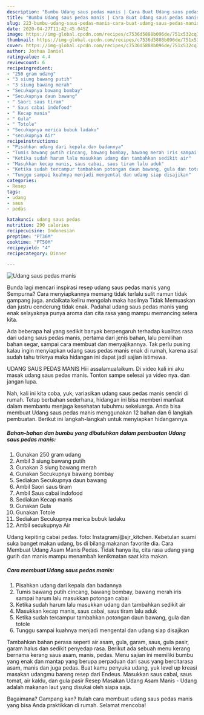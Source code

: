 ```yaml
---
description: "Bumbu Udang saus pedas manis | Cara Buat Udang saus pedas manis Yang Paling Enak"
title: "Bumbu Udang saus pedas manis | Cara Buat Udang saus pedas manis Yang Paling Enak"
slug: 223-bumbu-udang-saus-pedas-manis-cara-buat-udang-saus-pedas-manis-yang-paling-enak
date: 2020-04-27T11:42:45.045Z
image: https://img-global.cpcdn.com/recipes/c7536d5888b096de/751x532cq70/udang-saus-pedas-manis-foto-resep-utama.jpg
thumbnail: https://img-global.cpcdn.com/recipes/c7536d5888b096de/751x532cq70/udang-saus-pedas-manis-foto-resep-utama.jpg
cover: https://img-global.cpcdn.com/recipes/c7536d5888b096de/751x532cq70/udang-saus-pedas-manis-foto-resep-utama.jpg
author: Joshua Daniel
ratingvalue: 4.4
reviewcount: 6
recipeingredient:
- "250 gram udang"
- "3 siung bawang putih"
- "3 siung bawang merah"
- "Secukupnya bawang bombay"
- "Secukupnya daun bawang"
- " Saori saus tiram"
- " Saus cabai indofood"
- " Kecap manis"
- " Gula"
- " Totole"
- "Secukupnya merica bubuk ladaku"
- "secukupnya Air"
recipeinstructions:
- "Pisahkan udang dari kepala dan badannya"
- "Tumis bawang putih cincang, bawang bombay, bawang merah iris sampai harum lalu masukkan potongan cabai"
- "Ketika sudah harum lalu masukkan udang dan tambahkan sedikit air"
- "Masukkan kecap manis, saus cabai, saus tiram lalu aduk"
- "Ketika sudah tercampur tambahkan potongan daun bawang, gula dan totole"
- "Tunggu sampai kuahnya menjadi mengental dan udang siap disajikan"
categories:
- Resep
tags:
- udang
- saus
- pedas

katakunci: udang saus pedas 
nutrition: 290 calories
recipecuisine: Indonesian
preptime: "PT36M"
cooktime: "PT50M"
recipeyield: "4"
recipecategory: Dinner

---
```



![Udang saus pedas manis](https://img-global.cpcdn.com/recipes/c7536d5888b096de/751x532cq70/udang-saus-pedas-manis-foto-resep-utama.jpg)

Bunda lagi mencari inspirasi resep udang saus pedas manis yang Sempurna? Cara menyiapkannya memang tidak terlalu sulit namun tidak gampang juga. andaikata keliru mengolah maka hasilnya Tidak Memuaskan dan justru cenderung tidak enak. Padahal udang saus pedas manis yang enak selayaknya punya aroma dan cita rasa yang mampu memancing selera kita.

Ada beberapa hal yang sedikit banyak berpengaruh terhadap kualitas rasa dari udang saus pedas manis, pertama dari jenis bahan, lalu pemilihan bahan segar, sampai cara membuat dan menyajikannya. Tak perlu pusing kalau ingin menyiapkan udang saus pedas manis enak di rumah, karena asal sudah tahu triknya maka hidangan ini dapat jadi sajian istimewa.

UDANG SAUS PEDAS MANIS Hiii assalamualaikum. Di video kali ini aku masak udang saus pedas manis. Tonton sampe selesai ya video nya. dan jangan lupa.


Nah, kali ini kita coba, yuk, variasikan udang saus pedas manis sendiri di rumah. Tetap berbahan sederhana, hidangan ini bisa memberi manfaat dalam membantu menjaga kesehatan tubuhmu sekeluarga. Anda bisa membuat Udang saus pedas manis menggunakan 12 bahan dan 6 langkah pembuatan. Berikut ini langkah-langkah untuk menyiapkan hidangannya.

<!--inarticleads1-->

##### Bahan-bahan dan bumbu yang dibutuhkan dalam pembuatan Udang saus pedas manis:

1. Gunakan 250 gram udang
1. Ambil 3 siung bawang putih
1. Gunakan 3 siung bawang merah
1. Gunakan Secukupnya bawang bombay
1. Sediakan Secukupnya daun bawang
1. Ambil  Saori saus tiram
1. Ambil  Saus cabai indofood
1. Sediakan  Kecap manis
1. Gunakan  Gula
1. Gunakan  Totole
1. Sediakan Secukupnya merica bubuk ladaku
1. Ambil secukupnya Air


Udang kepiting cabai pedas. foto: Instagram/@sjr_kitchen. Kebetulan suami suka banget makan udang, bs di bilang makanan favorite dia. Cara Membuat Udang Asam Manis Pedas. Tidak hanya itu, cita rasa udang yang gurih dan manis mampu menambah kenikmatan saat kita makan. 

<!--inarticleads2-->

##### Cara membuat Udang saus pedas manis:

1. Pisahkan udang dari kepala dan badannya
1. Tumis bawang putih cincang, bawang bombay, bawang merah iris sampai harum lalu masukkan potongan cabai
1. Ketika sudah harum lalu masukkan udang dan tambahkan sedikit air
1. Masukkan kecap manis, saus cabai, saus tiram lalu aduk
1. Ketika sudah tercampur tambahkan potongan daun bawang, gula dan totole
1. Tunggu sampai kuahnya menjadi mengental dan udang siap disajikan


Tambahkan bahan perasa seperti air asam, gula, garam, saus, gula pasir, garam halus dan sedikit penyedap rasa. Berikut ada sebuah menu kerang bernama kerang saus asam, manis, pedas. Menu sajian ini memiliki bumbu yang enak dan mantap yang berupa perpaduan dari saus yang bercitarasa asam, manis dan juga pedas. Buat kamu penyuka udang, yuk level up kreasi masakan udangmu bareng resep dari Endeus. Masukkan saus cabal, saus tomat, air kaldu, dan gula pasir Resep Masakan Udang Asam Manis - Udang adalah makanan laut yang disukai oleh siapa saja. 

Bagaimana? Gampang kan? Itulah cara membuat udang saus pedas manis yang bisa Anda praktikkan di rumah. Selamat mencoba!
